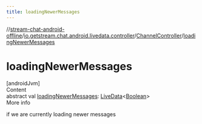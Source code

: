 ```yaml
---
title: loadingNewerMessages
---
```

//[stream-chat-android-offline](../../../index.md)/[io.getstream.chat.android.livedata.controller](../index.md)/[ChannelController](index.md)/[loadingNewerMessages](loadingNewerMessages.md)



# loadingNewerMessages  
[androidJvm]  
Content  
abstract val [loadingNewerMessages](loadingNewerMessages.md): [LiveData](https://developer.android.com/reference/kotlin/androidx/lifecycle/LiveData.html)&lt;[Boolean](https://kotlinlang.org/api/latest/jvm/stdlib/kotlin/-boolean/index.html)&gt;  
More info  


if we are currently loading newer messages

  



